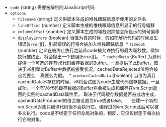 <!-- YAML
added: v0.3.1
changes:
  - version: v5.7.0
    pr-url: https://github.com/nodejs/node/pull/4777
    description: 新增对`cachedData`和`produceCachedData`选项的支持

-->

* `code` {string} 需要被解析的JavaScript代码
* `options`
  * `filename` {string} 定义供脚本生成的堆栈跟踪信息所使用的文件名
  * `lineOffset` {number} 定义脚本生成的堆栈跟踪信息所显示的行号偏移
  * `columnOffset` {number} 定义脚本生成的堆栈跟踪信息所显示的列号偏移
  * `displayErrors` {boolean} 当值为真的时候，假如在解析代码的时候发生错误[`Error`][]，引起错误的行将会被加入堆栈跟踪信息
  * `timeout` {number} 定义在被终止执行之前此code被允许执行的最大毫秒数。假如执行被终止，将会抛出一个错误[Error][]。
  * `cachedData` {Buffer} 为源码提供一个可选的存有v8代码缓存数据的Buffer。一旦提供了此Buffer，取决于v8引擎对Buffer中数据的接受状况，cachedDataRejected值将会被设为要么
    真要么为假。
  * `produceCachedData` {boolean} 当值为真且cachedData不存在的时候，v8将会试图为code生成代码缓存数据。一旦成功，一个有V8代码缓存数据的Buffer将会被生成和储存在vm.Script返回的实例的cachedData属性里。
    取决于代码缓存数据是否被成功生成，cachedDataProduced的值会被设置为true或者false。
    
创建一个新的vm.Script对象只编译代码但不会执行它。编译过的vm.Script此后可以被多次执行。code是不绑定于任何全局对象的，相反，它仅仅绑定于每次执行它的对象。

